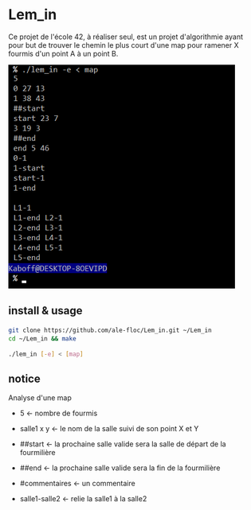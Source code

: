 # Lem_in

Ce projet de l'école 42, à réaliser seul, est un projet d'algorithmie ayant pour but de trouver le chemin le plus court d'une map pour ramener X fourmis d'un point A à un point B.

![alt text](header.png)

## install & usage

~~~sh
git clone https://github.com/ale-floc/Lem_in.git ~/Lem_in
cd ~/Lem_in && make
~~~

~~~sh
./lem_in [-e] < [map]
~~~

## notice

Analyse d'une map
  - 5 <- nombre de fourmis
  
  - salle1 x y <- le nom de la salle suivi de son point X et Y
  
  - ##start <- la prochaine salle valide sera la salle de départ de la fourmilière
  
  - ##end <- la prochaine salle valide sera la fin de la fourmilière
  
  - #commentaires <- un commentaire
  
  - salle1-salle2 <- relie la salle1 à la salle2
